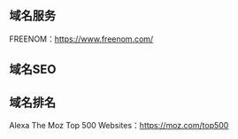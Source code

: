 

## 域名服务

FREENOM：https://www.freenom.com/

## 域名SEO


## 域名排名

Alexa
The Moz Top 500 Websites：https://moz.com/top500